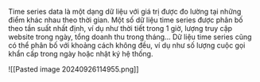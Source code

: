 Time series data là một dạng dữ liệu với giá trị được đo lường tại những điểm khác nhau theo thời gian.
Một số dữ liệu time series được phân bố theo tần suất nhất định, ví dụ như thời tiết trong 1 giờ, lượng
truy cập website trong ngày, tổng doanh thu trong tháng... Dữ liệu time series cũng có thể phân bố với
khoảng cách không đều, ví dụ như số lượng cuộc gọi khẩn cấp trong ngày hoặc nhật ký hệ thống.

![[Pasted image 20240926114955.png]]

